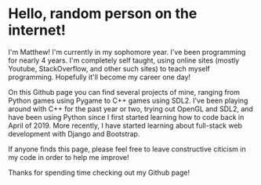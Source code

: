 # Hello, random person on the internet!

I'm Matthew! I'm currently in my sophomore year. I've been programming for nearly 4 years.
I'm completely self taught, using online sites (mostly Youtube, StackOverflow, and other such sites) to teach myself programming.
Hopefully it'll become my career one day!

On this Github page you can find several projects of mine, ranging from Python games using Pygame to C++ games using SDL2. I've been playing around with C++ for the past year or two, trying out OpenGL and SDL2, and have been using Python since I first started learning how to code back in April of 2019.
More recently, I have started learning about full-stack web development with Django and Bootstrap.

If anyone finds this page, please feel free to leave constructive citicism in my code in order to help me improve!

Thanks for spending time checking out my Github page!
